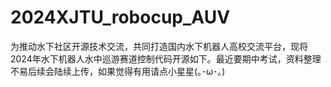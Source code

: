 # 2024XJTU_robocup_AUV
为推动水下社区开源技术交流，共同打造国内水下机器人高校交流平台，现将2024年水下机器人水中巡游赛道控制代码开源如下。最近要期中考试，资料整理不易后续会陆续上传，如果觉得有用请点小星星(｡･ω･｡)
